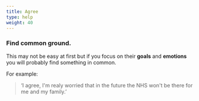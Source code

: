```yaml
---
title: Agree
type: help
weight: 40
---
```


### Find common ground.

This may not be easy at first but if you focus on their **goals** and **emotions** you will probably find something in common.

For example:

> ‘I agree, I'm realy worried that in the future the NHS won't be there for me and my family.’
